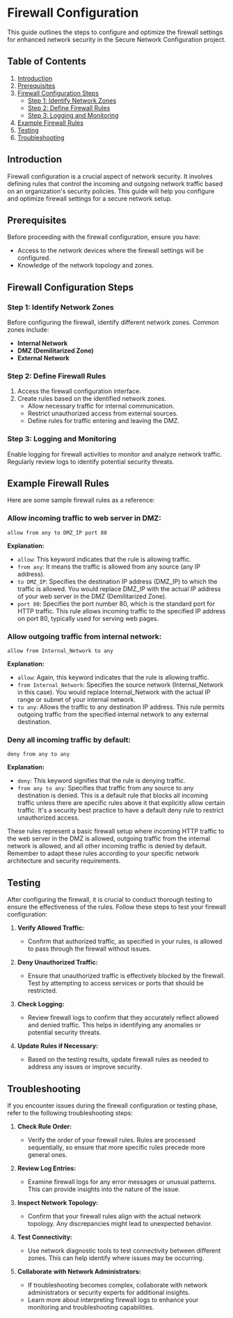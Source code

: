 # Firewall Configuration

This guide outlines the steps to configure and optimize the firewall settings for enhanced network security in the Secure Network Configuration project.

## Table of Contents
1. [Introduction](#introduction)
2. [Prerequisites](#prerequisites)
3. [Firewall Configuration Steps](#firewall-configuration-steps)
   - [Step 1: Identify Network Zones](#step-1-identify-network-zones)
   - [Step 2: Define Firewall Rules](#step-2-define-firewall-rules)
   - [Step 3: Logging and Monitoring](#step-3-logging-and-monitoring)
4. [Example Firewall Rules](#example-firewall-rules)
5. [Testing](#testing)
6. [Troubleshooting](#troubleshooting)

## Introduction

Firewall configuration is a crucial aspect of network security. It involves defining rules that control the incoming and outgoing network traffic based on an organization's security policies. This guide will help you configure and optimize firewall settings for a secure network setup.

## Prerequisites

Before proceeding with the firewall configuration, ensure you have:

- Access to the network devices where the firewall settings will be configured.
- Knowledge of the network topology and zones.

## Firewall Configuration Steps

### Step 1: Identify Network Zones

Before configuring the firewall, identify different network zones. Common zones include:

- **Internal Network**
- **DMZ (Demilitarized Zone)**
- **External Network**

### Step 2: Define Firewall Rules

1. Access the firewall configuration interface.
2. Create rules based on the identified network zones.
   - Allow necessary traffic for internal communication.
   - Restrict unauthorized access from external sources.
   - Define rules for traffic entering and leaving the DMZ.

### Step 3: Logging and Monitoring

Enable logging for firewall activities to monitor and analyze network traffic. Regularly review logs to identify potential security threats.

## Example Firewall Rules

Here are some sample firewall rules as a reference:

### Allow incoming traffic to web server in DMZ:

```plaintext
allow from any to DMZ_IP port 80
```

**Explanation:**
- `allow`: This keyword indicates that the rule is allowing traffic.
- `from any`: It means the traffic is allowed from any source (any IP address).
- `to DMZ_IP`: Specifies the destination IP address (DMZ_IP) to which the traffic is allowed. You would replace DMZ_IP with the actual IP address of your web server in the DMZ (Demilitarized Zone).
- `port 80`: Specifies the port number 80, which is the standard port for HTTP traffic. This rule allows incoming traffic to the specified IP address on port 80, typically used for serving web pages.

### Allow outgoing traffic from internal network:

```plaintext
allow from Internal_Network to any
```

**Explanation:**
- `allow`: Again, this keyword indicates that the rule is allowing traffic.
- `from Internal_Network`: Specifies the source network (Internal_Network in this case). You would replace Internal_Network with the actual IP range or subnet of your internal network.
- `to any`: Allows the traffic to any destination IP address. This rule permits outgoing traffic from the specified internal network to any external destination.

### Deny all incoming traffic by default:

```plaintext
deny from any to any
```

**Explanation:**
- `deny`: This keyword signifies that the rule is denying traffic.
- `from any to any`: Specifies that traffic from any source to any destination is denied. This is a default rule that blocks all incoming traffic unless there are specific rules above it that explicitly allow certain traffic. It's a security best practice to have a default deny rule to restrict unauthorized access.

These rules represent a basic firewall setup where incoming HTTP traffic to the web server in the DMZ is allowed, outgoing traffic from the internal network is allowed, and all other incoming traffic is denied by default. Remember to adapt these rules according to your specific network architecture and security requirements.

## Testing

After configuring the firewall, it is crucial to conduct thorough testing to ensure the effectiveness of the rules. Follow these steps to test your firewall configuration:

1. **Verify Allowed Traffic:**
   - Confirm that authorized traffic, as specified in your rules, is allowed to pass through the firewall without issues.

2. **Deny Unauthorized Traffic:**
   - Ensure that unauthorized traffic is effectively blocked by the firewall. Test by attempting to access services or ports that should be restricted.

3. **Check Logging:**
   - Review firewall logs to confirm that they accurately reflect allowed and denied traffic. This helps in identifying any anomalies or potential security threats.

4. **Update Rules if Necessary:**
   - Based on the testing results, update firewall rules as needed to address any issues or improve security.

## Troubleshooting

If you encounter issues during the firewall configuration or testing phase, refer to the following troubleshooting steps:

1. **Check Rule Order:**
   - Verify the order of your firewall rules. Rules are processed sequentially, so ensure that more specific rules precede more general ones.

2. **Review Log Entries:**
   - Examine firewall logs for any error messages or unusual patterns. This can provide insights into the nature of the issue.

3. **Inspect Network Topology:**
   - Confirm that your firewall rules align with the actual network topology. Any discrepancies might lead to unexpected behavior.

4. **Test Connectivity:**
   - Use network diagnostic tools to test connectivity between different zones. This can help identify where issues may be occurring.

5. **Collaborate with Network Administrators:**
   - If troubleshooting becomes complex, collaborate with network administrators or security experts for additional insights.
   - Learn more about interpreting firewall logs to enhance your monitoring and troubleshooting capabilities.
